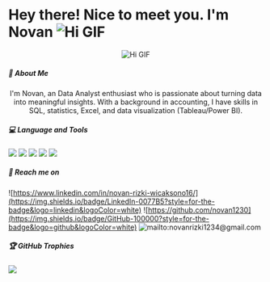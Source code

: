 # Hey there! Nice to meet you. I'm Novan ![Hi GIF](https://github.com/JayantGoel001/JayantGoel001/raw/master/GIF/Hi.gif) 

<div align="center">

![Hi GIF](https://media.giphy.com/media/M9gbBd9nbDrOTu1Mqx/giphy.gif) 

</div>


##### 💫 About Me 
<div align="center">
I'm Novan, an Data Analyst enthusiast who is passionate about turning data into meaningful insights. With a background in accounting, I have skills in SQL, statistics, Excel, and data visualization (Tableau/Power BI).
</div>

##### 💻 Language and Tools
<img src="https://custom-icon-badges.demolab.com/badge/Tableau-0176D3?logo=tableau&logoColor=fff" /> <img src="https://img.shields.io/badge/MySQL-4479A1?logo=mysql&logoColor=fff" /> <img src="https://custom-icon-badges.demolab.com/badge/Power%20BI-F1C912?logo=power-bi&logoColor=fff" /> <img src="https://img.shields.io/badge/Microsoft_Excel-217346?style=for-the-badge&logo=microsoft-excel&logoColor=white" /> <img src="https://img.shields.io/badge/Google%20Sheets-34A853?style=for-the-badge&logo=google-sheets&logoColor=white" />

##### 🔎 Reach me on 
![https://www.linkedin.com/in/novan-rizki-wicaksono16/](https://img.shields.io/badge/LinkedIn-0077B5?style=for-the-badge&logo=linkedin&logoColor=white) ![https://github.com/novan1230](https://img.shields.io/badge/GitHub-100000?style=for-the-badge&logo=github&logoColor=white) ![mailto:novanrizki1234@gmail.com](https://img.shields.io/badge/Gmail-D14836?style=for-the-badge&logo=gmail&logoColor=white)


##### 🏆 GitHub Trophies
![](https://github-profile-trophy.vercel.app/?username=novan1230&theme=radical&no-frame=false&no-bg=false&margin-w=4)

